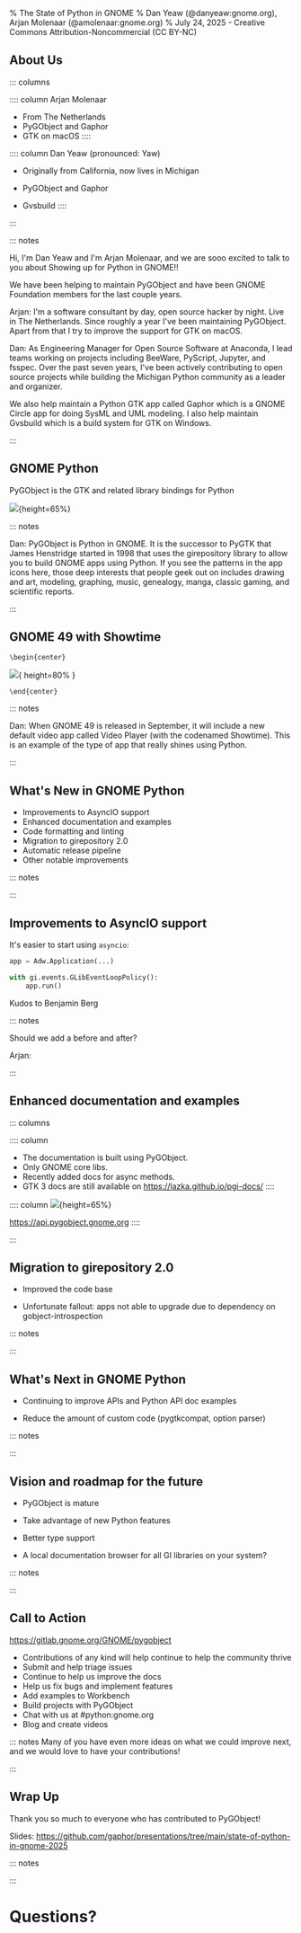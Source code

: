 % The State of Python in GNOME
% Dan Yeaw (@danyeaw:gnome.org), Arjan Molenaar (@amolenaar:gnome.org)
% July 24, 2025 - Creative Commons Attribution-Noncommercial (CC BY-NC)


## About Us

::: columns

:::: column
Arjan Molenaar

- From The Netherlands
- PyGObject and Gaphor
- GTK on macOS
::::

:::: column
Dan Yeaw (pronounced: Yaw)

- Originally from California, now lives in Michigan

- PyGObject and Gaphor
- Gvsbuild
::::

:::

::: notes

Hi, I'm Dan Yeaw and I'm Arjan Molenaar, and we are sooo excited to talk to you
about Showing up for Python in GNOME!!

We have been helping to maintain PyGObject and have been GNOME Foundation members
for the last couple years.

Arjan:
I'm a software consultant by day, open source hacker by night. Live in The Netherlands.
Since roughly a year I've been maintaining PyGObject. Apart from that I try to improve
the support for GTK on macOS.

Dan:
As Engineering Manager for Open Source Software at Anaconda, I lead teams
working on projects including BeeWare, PyScript, Jupyter, and fsspec. Over the
past seven years, I've been actively contributing to open source projects while
building the Michigan Python community as a leader and organizer.

We also help maintain a Python GTK app called Gaphor which is a GNOME Circle
app for doing SysML and UML modeling. I also help maintain Gvsbuild which is
a build system for GTK on Windows.

:::

## GNOME Python

PyGObject is the GTK and related library bindings for Python

![](app-icons.png){height=65%}

::: notes

Dan: PyGObject is Python in GNOME. It is the successor to PyGTK that James Henstridge started in 1998 that uses the girepository library to allow you to build GNOME apps using Python. If you see the patterns in the app icons here, those deep interests that people geek out on includes drawing and art, modeling, graphing, music, genealogy, manga, classic gaming, and scientific reports.

:::

## GNOME 49 with Showtime

```{=latex}
\begin{center}
```

![](Showtime.png){ height=80% }

```{=latex}
\end{center}
```

::: notes

Dan: When GNOME 49 is released in September, it will include a new default video app called Video Player (with the codenamed Showtime). This is an example of the type of app that really shines using Python.

:::

## What's New in GNOME Python

* Improvements to AsyncIO support
* Enhanced documentation and examples
* Code formatting and linting
* Migration to girepository 2.0
* Automatic release pipeline
* Other notable improvements

::: notes

:::

## Improvements to AsyncIO support

It's easier to start using `asyncio`:

```python
app = Adw.Application(...)

with gi.events.GLibEventLoopPolicy():
    app.run()
```

Kudos to Benjamin Berg

::: notes

Should we add a before and after?

Arjan:  

:::

## Enhanced documentation and examples

::: columns

:::: column
* The documentation is built using PyGObject.
* Only GNOME core libs.
* Recently added docs for async methods.
* GTK 3 docs are still available on https://lazka.github.io/pgi-docs/
::::

:::: column
![](api-docs.png){height=65%}

https://api.pygobject.gnome.org
::::

:::

## Migration to girepository 2.0

* Improved the code base

* Unfortunate fallout: apps not able to upgrade due to dependency on gobject-introspection

::: notes

:::

## What's Next in GNOME Python

* Continuing to improve APIs and Python API doc examples

* Reduce the amount of custom code (pygtkcompat, option parser)

::: notes

:::

## Vision and roadmap for the future

* PyGObject is mature

* Take advantage of new Python features

* Better type support

* A local documentation browser for all GI libraries on your system?

::: notes

:::

## Call to Action

https://gitlab.gnome.org/GNOME/pygobject

- Contributions of any kind will help continue to help the community thrive
- Submit and help triage issues
- Continue to help us improve the docs
- Help us fix bugs and implement features
- Add examples to Workbench
- Build projects with PyGObject
- Chat with us at #python:gnome.org
- Blog and create videos

::: notes
Many of you have even more ideas on what we could improve next, and we would love to have your contributions!

:::

## Wrap Up

Thank you so much to everyone who has contributed to PyGObject!

Slides:
https://github.com/gaphor/presentations/tree/main/state-of-python-in-gnome-2025

::: notes

:::

# Questions?
